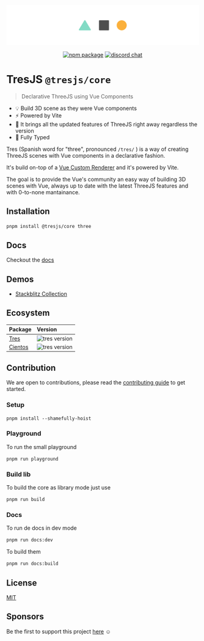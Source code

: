 ![repo-banner](/public/repo-banner.png)

<p align="center">
  <a href="https://www.npmjs.com/package/@tresjs/core"><img src="https://img.shields.io/npm/v/@tresjs/core/latest?color=%2382DBCA" alt="npm package"></a>
  <a href="https://discord.gg/UCr96AQmWn"><img src="https://img.shields.io/badge/chat-discord-purple?style=flat&logo=discord" alt="discord chat"></a>
</p>

# TresJS `@tresjs/core`

> Declarative ThreeJS using Vue Components

- 💡 Build 3D scene as they were Vue components
- ⚡️ Powered by Vite
- 🥰 It brings all the updated features of ThreeJS right away regardless the version
- 🦾 Fully Typed

Tres (Spanish word for "three", pronounced `/tres/` ) is a way of creating ThreeJS scenes with Vue components in a declarative fashion.

It's build on-top of a [Vue Custom Renderer](https://vuejs.org/api/custom-renderer.html#createrenderer) and it's powered by Vite.

The goal is to provide the Vue's community an easy way of building 3D scenes with Vue, always up to date with the latest ThreeJS features and with 0-to-none mantainance.

## Installation

```bash
pnpm install @tresjs/core three
```

## Docs

Checkout the [docs](https://tresjs.org)

## Demos

- [Stackblitz Collection](https://stackblitz.com/@alvarosabu/collections/tresjs)

## Ecosystem

| Package                     | Version                                                                                            |
| --------------------------- | :------------------------------------------------------------------------------------------------- |
| [Tres](packages/tres)       | ![tres version](https://img.shields.io/npm/v/@tresjs/core/latest.svg?label=%20&color=%2382DBCA)    |
| [Cientos](packages/cientos) | ![tres version](https://img.shields.io/npm/v/@tresjs/cientos/latest.svg?label=%20&color=%23f19b00) |

## Contribution

We are open to contributions, please read the [contributing guide](/CONTRIBUTING.md) to get started.

### Setup

```
pnpm install --shamefully-hoist
```

### Playground

To run the small playground

```
pnpm run playground
```

### Build lib

To build the core as library mode just use

```
pnpm run build
```

### Docs

To run de docs in dev mode

```bash
pnpm run docs:dev
```

To build them

```bash
pnpm run docs:build
```

## License

[MIT](/LICENSE)

## Sponsors

Be the first to support this project [here](https://github.com/sponsors/alvarosabu) ☺️
